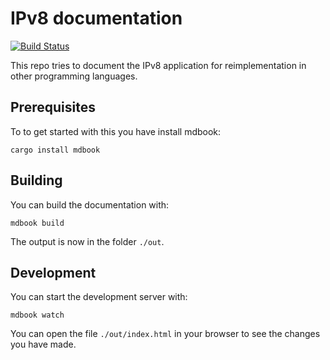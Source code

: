 # IPv8 documentation

[![Build Status](https://travis-ci.org/dsluijk/ipv8-docs.svg?branch=master)](https://travis-ci.org/dsluijk/ipv8-docs)

This repo tries to document the IPv8 application for reimplementation in other programming languages.

## Prerequisites

To to get started with this you have install mdbook:

```
cargo install mdbook
```

## Building

You can build the documentation with:

```
mdbook build
```

The output is now in the folder `./out`.

## Development

You can start the development server with:

```
mdbook watch
```

You can open the file `./out/index.html` in your browser to see the changes you have made.
